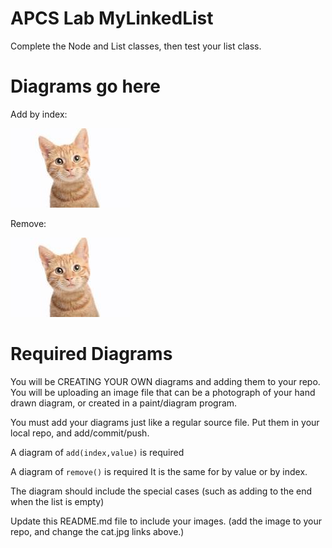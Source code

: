 # APCS Lab MyLinkedList

Complete the Node and List classes, then test your list class. 

# Diagrams go here

Add by index:

![Alt text](cat.jpeg?raw=true "Title" ) 

Remove:

![Alt text](cat.jpeg?raw=true "Title" ) 



# Required Diagrams


You will be CREATING YOUR OWN diagrams and adding them to your repo. You will be uploading an image file that can be a photograph of your hand drawn diagram, or created in a paint/diagram program.

You must add your diagrams just like a regular source file. Put them in your local repo, and add/commit/push.

A diagram of `add(index,value)` is required

A diagram of `remove()` is required It is the same for by value or by index.

The diagram should include the special cases (such as adding to the end when the list is empty)

Update this README.md file to include your images. (add the image to your repo, and change the cat.jpg links above.)

